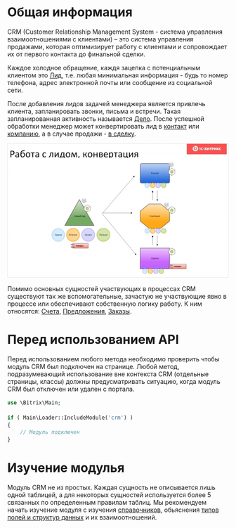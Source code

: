 # Общая информация

CRM (Customer Relationship Management System - cистема управления взаимоотношениями с клиентами) – это система управления продажами, которая оптимизирует работу с клиентами и сопровождает их от первого контакта до финальной сделки.

Каждое холодное обращение, каждя зацепка с потенциальным клиентом это [Лид](/Лид/Описание), т.е. любая минимальная информация - будь то номер телефона, адрес электронной почты или сообщение из социальной сети.

После добавления лидов задачей менеджера является привлечь клиента, запланировать звонки, письма и встречи. Такая запланированная активность называется [Дело](/Дело/index.html). После успешной обработки менеджер может конвертировать лид в [контакт](/Контакт/index.html) или [компанию](/Компания/index.html), а в случае продажи - [в сделку](/Сделка/Описание). 

![Условная схема взаимоотношений](convertation.png)

Помимо основных сущностей участвующих в процессах CRM существуют так же вспомогательные, зачастую не участвующие явно в процессе или обеспечивают собственную логику работу. К ним относятся: [Счета](/Счет/index.html), [Предложения](/Предложение/index.html), [Заказы](/Заказ/index.html).

# Перед использованием API

Перед использованием любого метода необходимо проверить чтобы модуль CRM был подключен на странице. Любой метод, подразумевающий использование вне контекста CRM (отдельные страницы, классы) должны предусматривать ситуацию, когда модуль CRM был отключен или удален с портала.

```php
use \Bitrix\Main;

if ( Main\Loader::IncludeModule('crm') )
{
    // Модуль подключен
}
```

# Изучение модулья

Модуль CRM не из простых. Каждая сущность не описывается лишь одной таблицей, а для некоторых сущностей используется более 5 связанных по определенным правилам таблиц. Мы рекомендуем начать изучение модуля с изучения [справочников](/Словари/Справочники), обьяснения [типов полей и структур данных](/Словари/Структуры_данных) и их взаимоотношений.
